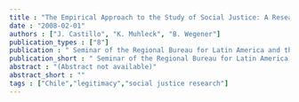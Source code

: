 ```yaml
---
title : "The Empirical Approach to the Study of Social Justice: A Research Agenda for Latin America"
date : "2008-02-01"
authors : ["J. Castillo", "K. Muhleck", "B. Wegener"]
publication_types : ["8"]
publication : " Seminar of the Regional Bureau for Latin America and the Caribbean of United Nations Development Program (RBLAC-UNDP) . Mexico"
publication_short : " Seminar of the Regional Bureau for Latin America and the Caribbean of United Nations Development Program (RBLAC-UNDP) . Mexico"
abstract : "(Abstract not available)"
abstract_short : ""
tags : ["Chile","legitimacy","social justice research"]
---
```


